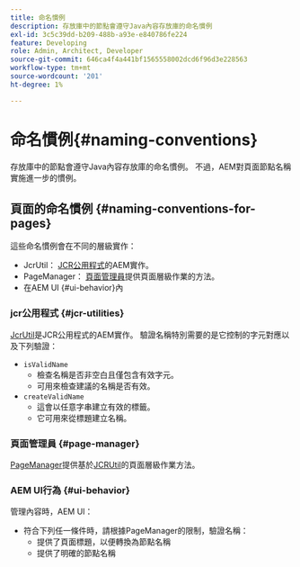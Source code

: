 ```yaml
---
title: 命名慣例
description: 存放庫中的節點會遵守Java內容存放庫的命名慣例
exl-id: 3c5c39dd-b209-488b-a93e-e840786fe224
feature: Developing
role: Admin, Architect, Developer
source-git-commit: 646ca4f4a441bf1565558002dcd6f96d3e228563
workflow-type: tm+mt
source-wordcount: '201'
ht-degree: 1%

---
```


# 命名慣例{#naming-conventions}

存放庫中的節點會遵守Java內容存放庫的命名慣例。 不過，AEM對頁面節點名稱實施進一步的慣例。

## 頁面的命名慣例 {#naming-conventions-for-pages}

這些命名慣例會在不同的層級實作：

* JcrUtil： [JCR公用程式](#jcr-utilities)的AEM實作。
* PageManager： [頁面管理員](#page-manager)提供頁面層級作業的方法。
* 在AEM UI {#ui-behavior}內

### jcr公用程式 {#jcr-utilities}

[JcrUtil](https://www.adobe.io/experience-manager/reference-materials/cloud-service/javadoc/com/day/cq/commons/jcr/JcrUtil.html)是JCR公用程式的AEM實作。 驗證名稱特別需要的是它控制的字元對應以及下列驗證：

* `isValidName`
   * 檢查名稱是否非空白且僅包含有效字元。
   * 可用來檢查建議的名稱是否有效。
* `createValidName`
   * 這會以任意字串建立有效的標籤。
   * 它可用來從標題建立名稱。

### 頁面管理員 {#page-manager}

[PageManager](https://www.adobe.io/experience-manager/reference-materials/cloud-service/javadoc/com/day/cq/wcm/api/PageManager.html)提供基於[JCRUtil](#jcr-utilities)的頁面層級作業方法。

### AEM UI行為 {#ui-behavior}

管理內容時，AEM UI：

* 符合下列任一條件時，請根據PageManager的限制，驗證名稱：
   * 提供了頁面標題，以便轉換為節點名稱
   * 提供了明確的節點名稱
